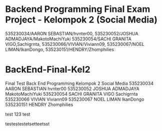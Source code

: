 # Backend Programming Final Exam Project - Kelompok 2 (Social Media)
535230034/AARON SEBASTIAN/hvnter00, 535230052/JOSHUA ADMADJAYA/MakotoMachiYuki
535230054/SACHI GRANITA VIGO,Sachigrnta, 535230066/VIVIAN/Viviann09, 535230067/NOEL LIMAN/IkanDongo, 535230151/HENDRY/Zhomphilies


# BackEnd-Final-Kel2
Final Test Back End Programming
Kelompok 2 Social Media
535230034   AARON SEBASTIAN      hvnter00
535230052   JOSHUA ADMADJAYA     MakotoMachiYuki
535230054   SACHI GRANITA VIGO   Sachigrnta
535230066   VIVIAN               Viviann09
535230067   NOEL LIMAN           IkanDongo
535230151   HENDRY               Zhomphilies

test 123
test

testestestetsetteetsst